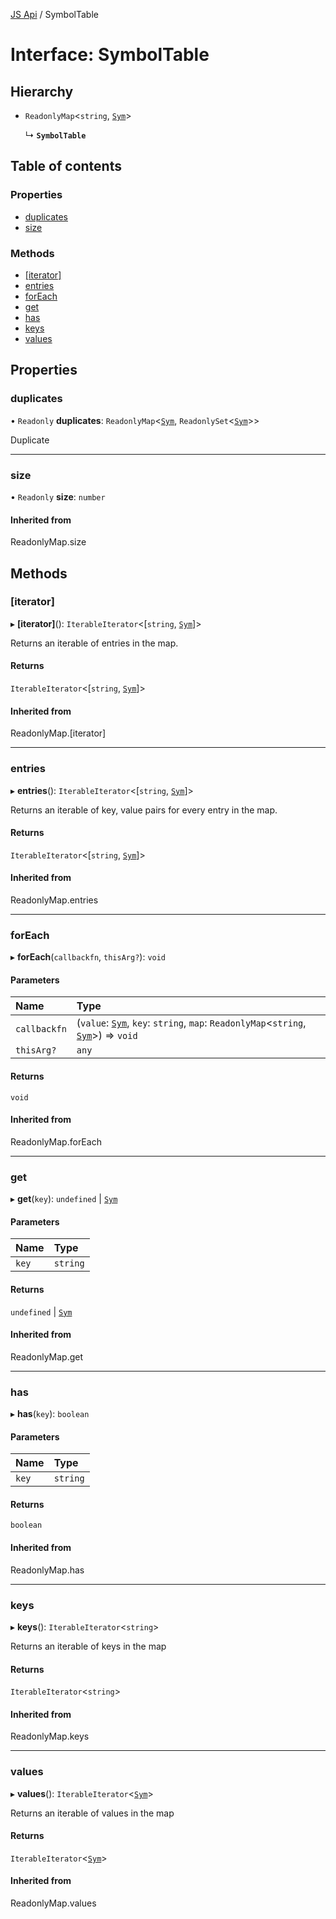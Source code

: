 [JS Api](../index.md) / SymbolTable

# Interface: SymbolTable

## Hierarchy

- `ReadonlyMap`<`string`, [`Sym`](Sym.md)\>

  ↳ **`SymbolTable`**

## Table of contents

### Properties

- [duplicates](SymbolTable.md#duplicates)
- [size](SymbolTable.md#size)

### Methods

- [[iterator]](SymbolTable.md#[iterator])
- [entries](SymbolTable.md#entries)
- [forEach](SymbolTable.md#foreach)
- [get](SymbolTable.md#get)
- [has](SymbolTable.md#has)
- [keys](SymbolTable.md#keys)
- [values](SymbolTable.md#values)

## Properties

### duplicates

• `Readonly` **duplicates**: `ReadonlyMap`<[`Sym`](Sym.md), `ReadonlySet`<[`Sym`](Sym.md)\>\>

Duplicate

___

### size

• `Readonly` **size**: `number`

#### Inherited from

ReadonlyMap.size

## Methods

### [iterator]

▸ **[iterator]**(): `IterableIterator`<[`string`, [`Sym`](Sym.md)]\>

Returns an iterable of entries in the map.

#### Returns

`IterableIterator`<[`string`, [`Sym`](Sym.md)]\>

#### Inherited from

ReadonlyMap.[iterator]

___

### entries

▸ **entries**(): `IterableIterator`<[`string`, [`Sym`](Sym.md)]\>

Returns an iterable of key, value pairs for every entry in the map.

#### Returns

`IterableIterator`<[`string`, [`Sym`](Sym.md)]\>

#### Inherited from

ReadonlyMap.entries

___

### forEach

▸ **forEach**(`callbackfn`, `thisArg?`): `void`

#### Parameters

| Name | Type |
| :------ | :------ |
| `callbackfn` | (`value`: [`Sym`](Sym.md), `key`: `string`, `map`: `ReadonlyMap`<`string`, [`Sym`](Sym.md)\>) => `void` |
| `thisArg?` | `any` |

#### Returns

`void`

#### Inherited from

ReadonlyMap.forEach

___

### get

▸ **get**(`key`): `undefined` \| [`Sym`](Sym.md)

#### Parameters

| Name | Type |
| :------ | :------ |
| `key` | `string` |

#### Returns

`undefined` \| [`Sym`](Sym.md)

#### Inherited from

ReadonlyMap.get

___

### has

▸ **has**(`key`): `boolean`

#### Parameters

| Name | Type |
| :------ | :------ |
| `key` | `string` |

#### Returns

`boolean`

#### Inherited from

ReadonlyMap.has

___

### keys

▸ **keys**(): `IterableIterator`<`string`\>

Returns an iterable of keys in the map

#### Returns

`IterableIterator`<`string`\>

#### Inherited from

ReadonlyMap.keys

___

### values

▸ **values**(): `IterableIterator`<[`Sym`](Sym.md)\>

Returns an iterable of values in the map

#### Returns

`IterableIterator`<[`Sym`](Sym.md)\>

#### Inherited from

ReadonlyMap.values

